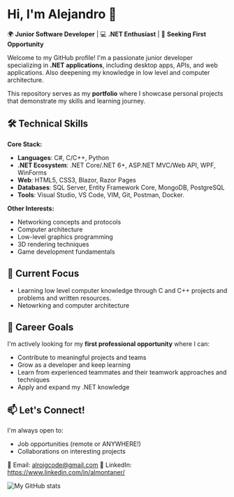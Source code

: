 # Hi, I'm Alejandro 👋

🌍 **Junior Software Developer** | 💻 **.NET Enthusiast** | 🚀 **Seeking First Opportunity**

Welcome to my GitHub profile! I'm a passionate junior developer specializing in **.NET applications**, including desktop apps, APIs, and web applications.
Also deepening my knowledge in low level and computer architecture.

This repository serves as my **portfolio** where I showcase personal projects that demonstrate my skills and learning journey.

## 🛠️ Technical Skills

**Core Stack:**
- **Languages**: C#, C/C++, Python
- **.NET Ecosystem**: .NET Core/.NET 6+, ASP.NET MVC/Web API, WPF, WinForms
- **Web**: HTML5, CSS3, Blazor, Razor Pages
- **Databases**: SQL Server, Entity Framework Core, MongoDB, PostgreSQL
- **Tools**: Visual Studio, VS Code, VIM, Git, Postman, Docker.

**Other Interests:**
- Networking concepts and protocols
- Computer architecture
- Low-level graphics programming
- 3D rendering techniques
- Game development fundamentals

## 🚀 Current Focus

- Learning low level computer knowledge through C and C++ projects and problems and written resources.
- Netowrking and computer architecture

## 🎯 Career Goals

I'm actively looking for my **first professional opportunity** where I can:
- Contribute to meaningful projects and teams
- Grow as a developer and keep learning
- Learn from experienced teammates and their teamwork approaches and techniques
- Apply and expand my .NET knowledge

## 📫 Let's Connect!

I'm always open to:
- Job opportunities (remote or ANYWHERE!)
- Collaborations on interesting projects

📧 Email: alroigcode@gmail.com 
🔗 LinkedIn: https://www.linkedin.com/in/almontaner/

![My GitHub stats](https://github-readme-stats.vercel.app/api?username=ALRAYZZ&show_icons=true&theme=radical)
